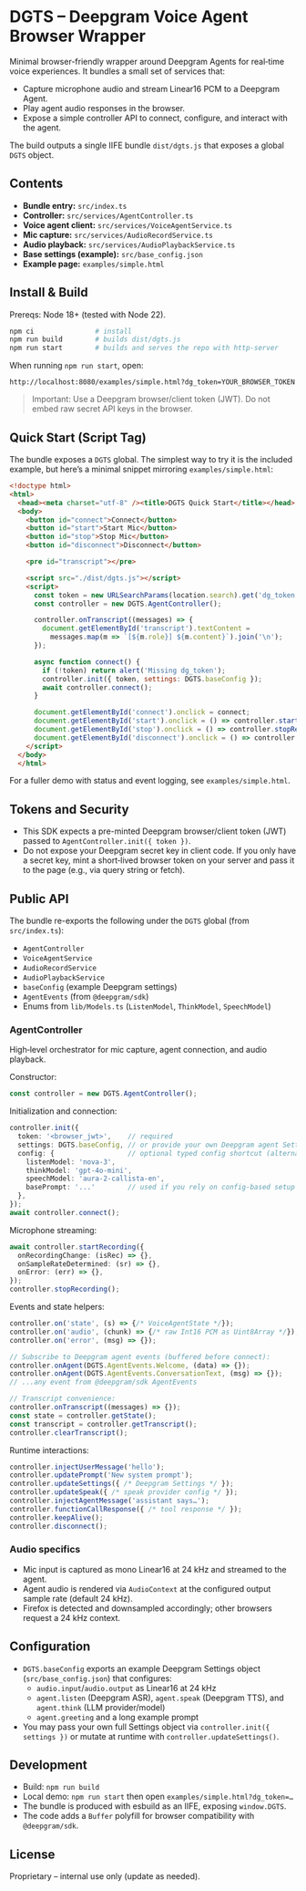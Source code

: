# DGTS – Deepgram Voice Agent Browser Wrapper

Minimal browser-friendly wrapper around Deepgram Agents for real‑time voice experiences. It bundles a small set of services that:

- Capture microphone audio and stream Linear16 PCM to a Deepgram Agent.
- Play agent audio responses in the browser.
- Expose a simple controller API to connect, configure, and interact with the agent.

The build outputs a single IIFE bundle `dist/dgts.js` that exposes a global `DGTS` object.

## Contents

- **Bundle entry:** `src/index.ts`
- **Controller:** `src/services/AgentController.ts`
- **Voice agent client:** `src/services/VoiceAgentService.ts`
- **Mic capture:** `src/services/AudioRecordService.ts`
- **Audio playback:** `src/services/AudioPlaybackService.ts`
- **Base settings (example):** `src/base_config.json`
- **Example page:** `examples/simple.html`

## Install & Build

Prereqs: Node 18+ (tested with Node 22).

```bash
npm ci               # install
npm run build        # builds dist/dgts.js
npm run start        # builds and serves the repo with http-server
```

When running `npm run start`, open:

```
http://localhost:8080/examples/simple.html?dg_token=YOUR_BROWSER_TOKEN
```

> Important: Use a Deepgram browser/client token (JWT). Do not embed raw secret API keys in the browser.

## Quick Start (Script Tag)

The bundle exposes a `DGTS` global. The simplest way to try it is the included example, but here’s a minimal snippet mirroring `examples/simple.html`:

```html
<!doctype html>
<html>
  <head><meta charset="utf-8" /><title>DGTS Quick Start</title></head>
  <body>
    <button id="connect">Connect</button>
    <button id="start">Start Mic</button>
    <button id="stop">Stop Mic</button>
    <button id="disconnect">Disconnect</button>

    <pre id="transcript"></pre>

    <script src="./dist/dgts.js"></script>
    <script>
      const token = new URLSearchParams(location.search).get('dg_token');
      const controller = new DGTS.AgentController();

      controller.onTranscript((messages) => {
        document.getElementById('transcript').textContent =
          messages.map(m => `[${m.role}] ${m.content}`).join('\n');
      });

      async function connect() {
        if (!token) return alert('Missing dg_token');
        controller.init({ token, settings: DGTS.baseConfig });
        await controller.connect();
      }

      document.getElementById('connect').onclick = connect;
      document.getElementById('start').onclick = () => controller.startRecording();
      document.getElementById('stop').onclick = () => controller.stopRecording();
      document.getElementById('disconnect').onclick = () => controller.disconnect();
    </script>
  </body>
  </html>
```

For a fuller demo with status and event logging, see `examples/simple.html`.

## Tokens and Security

- This SDK expects a pre-minted Deepgram browser/client token (JWT) passed to `AgentController.init({ token })`.
- Do not expose your Deepgram secret key in client code. If you only have a secret key, mint a short‑lived browser token on your server and pass it to the page (e.g., via query string or fetch).

## Public API

The bundle re-exports the following under the `DGTS` global (from `src/index.ts`):

- `AgentController`
- `VoiceAgentService`
- `AudioRecordService`
- `AudioPlaybackService`
- `baseConfig` (example Deepgram settings)
- `AgentEvents` (from `@deepgram/sdk`)
- Enums from `lib/Models.ts` (`ListenModel`, `ThinkModel`, `SpeechModel`)

### AgentController

High‑level orchestrator for mic capture, agent connection, and audio playback.

Constructor:

```ts
const controller = new DGTS.AgentController();
```

Initialization and connection:

```ts
controller.init({
  token: '<browser_jwt>',    // required
  settings: DGTS.baseConfig, // or provide your own Deepgram agent Settings object
  config: {                  // optional typed config shortcut (alternative to settings)
    listenModel: 'nova-3',
    thinkModel: 'gpt-4o-mini',
    speechModel: 'aura-2-callista-en',
    basePrompt: '...'        // used if you rely on config-based setup
  },
});
await controller.connect();
```

Microphone streaming:

```ts
await controller.startRecording({
  onRecordingChange: (isRec) => {},
  onSampleRateDetermined: (sr) => {},
  onError: (err) => {},
});
controller.stopRecording();
```

Events and state helpers:

```ts
controller.on('state', (s) => {/* VoiceAgentState */});
controller.on('audio', (chunk) => {/* raw Int16 PCM as Uint8Array */});
controller.on('error', (msg) => {});

// Subscribe to Deepgram agent events (buffered before connect):
controller.onAgent(DGTS.AgentEvents.Welcome, (data) => {});
controller.onAgent(DGTS.AgentEvents.ConversationText, (msg) => {});
// ...any event from @deepgram/sdk AgentEvents

// Transcript convenience:
controller.onTranscript((messages) => {});
const state = controller.getState();
const transcript = controller.getTranscript();
controller.clearTranscript();
```

Runtime interactions:

```ts
controller.injectUserMessage('hello');
controller.updatePrompt('New system prompt');
controller.updateSettings({ /* Deepgram Settings */ });
controller.updateSpeak({ /* speak provider config */ });
controller.injectAgentMessage('assistant says…');
controller.functionCallResponse({ /* tool response */ });
controller.keepAlive();
controller.disconnect();
```

### Audio specifics

- Mic input is captured as mono Linear16 at 24 kHz and streamed to the agent.
- Agent audio is rendered via `AudioContext` at the configured output sample rate (default 24 kHz).
- Firefox is detected and downsampled accordingly; other browsers request a 24 kHz context.

## Configuration

- `DGTS.baseConfig` exports an example Deepgram Settings object (`src/base_config.json`) that configures:
  - `audio.input`/`audio.output` as Linear16 at 24 kHz
  - `agent.listen` (Deepgram ASR), `agent.speak` (Deepgram TTS), and `agent.think` (LLM provider/model)
  - `agent.greeting` and a long example prompt
- You may pass your own full Settings object via `controller.init({ settings })` or mutate at runtime with `controller.updateSettings()`.

## Development

- Build: `npm run build`
- Local demo: `npm run start` then open `examples/simple.html?dg_token=…`
- The bundle is produced with esbuild as an IIFE, exposing `window.DGTS`.
- The code adds a `Buffer` polyfill for browser compatibility with `@deepgram/sdk`.

## License

Proprietary – internal use only (update as needed).

